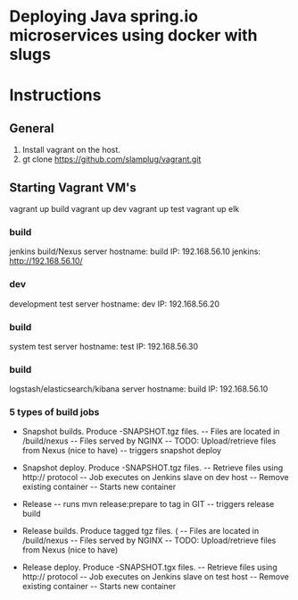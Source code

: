 # Deploying Java spring.io microservices using docker with slugs

# Instructions

## General

1. Install vagrant on the host.
2. gt clone https://github.com/slamplug/vagrant.git

## Starting Vagrant VM's

vagrant up build
vagrant up dev
vagrant up test
vagrant up elk

### build

jenkins build/Nexus server
hostname: build
IP: 192.168.56.10
jenkins: http://192.168.56.10/

### dev

development test server
hostname: dev
IP: 192.168.56.20

### build

system test server
hostname: test
IP: 192.168.56.30

### build

logstash/elasticsearch/kibana server
hostname: build
IP: 192.168.56.10


### 5 types of build jobs

- Snapshot builds. Produce -SNAPSHOT.tgz files.
-- Files are located in /build/nexus
-- Files served by NGINX
-- TODO: Upload/retrieve files from Nexus (nice to have)
-- triggers snapshot deploy

- Snapshot deploy. Produce -SNAPSHOT.tgz files.
-- Retrieve files using http:// protocol
-- Job executes on Jenkins slave on dev host
-- Remove existing container
-- Starts new container

- Release
-- runs mvn release:prepare to tag in GIT
-- triggers release build

- Release builds. Produce tagged tgz files. (
-- Files are located in /build/nexus
-- Files served by NGINX
-- TODO: Upload/retrieve files from Nexus (nice to have)

- Release deploy. Produce -SNAPSHOT.tgx files.
-- Retrieve files using http:// protocol
-- Job executes on Jenkins slave on test host
-- Remove existing container
-- Starts new container


